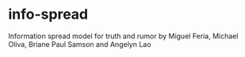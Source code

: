# info-spread
Information spread model for truth and rumor
by Miguel Feria, Michael Oliva, Briane Paul Samson and Angelyn Lao
